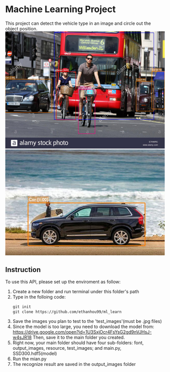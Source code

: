 # Machine Learning Project
This project can detect the vehicle type in an image and circle out the object position.
<img src="https://github.com/ethanhou99/ml_learn/blob/master/output_images/test2.jpg" />
<img src="https://github.com/ethanhou99/ml_learn/blob/master/output_images/test7.jpg" />

## Instruction
To use this API, please set up the enviroment as follow:
1. Create a new folder and run terminal under this folder's path
2. Type in the folloing code:
   ```
   git init
   git clone https://github.com/ethanhou99/ml_learn
   ```
3. Save the images you plan to test to the 'test_images'(must be .jpg files)
4. Since the model is too large, you need to download the model from: 
   https://drive.google.com/open?id=1U3SxjOcr4FsYsG2gd9nVJHsJ-w4sJR18
   Then, save it to the main folder you created.
5. Right now, your main folder should have four sub-folders: font, output_images, resource, test_images;
   and main.py, SSD300.hdf5(model)
6. Run the mian.py
7. The recognize result are saved in the output_images folder
